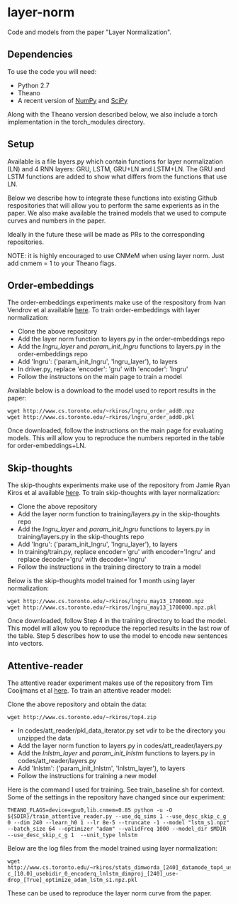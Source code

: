 # layer-norm
Code and models from the paper "Layer Normalization".

## Dependencies

To use the code you will need:

* Python 2.7
* Theano
* A recent version of [NumPy](http://www.numpy.org/) and [SciPy](http://www.scipy.org/)

Along with the Theano version described below, we also include a torch implementation in the torch_modules directory.

## Setup

Available is a file layers.py which contain functions for layer normalization (LN) and 4 RNN layers: GRU, LSTM, GRU+LN and LSTM+LN. The GRU and LSTM functions are added to show what differs from the functions that use LN.

Below we describe how to integrate these functions into existing Github respositories that will allow you to perform the same experients as in the paper. We also make available the trained models that we used to compute curves and numbers in the paper.

Ideally in the future these will be made as PRs to the corresponding repositories.

NOTE: it is highly encouraged to use CNMeM when using layer norm. Just add cnmem = 1 to your Theano flags.

## Order-embeddings

The order-embeddings experiments make use of the respository from Ivan Vendrov et al available [here](https://github.com/ivendrov/order-embedding). To train order-embeddings with layer normalization:

* Clone the above repository
* Add the layer norm function to layers.py in the order-embeddings repo
* Add the *lngru_layer* and *param_init_lngru* functions to layers.py in the order-embeddings repo
* Add 'lngru': ('param_init_lngru', 'lngru_layer'), to layers
* In driver.py, replace 'encoder': 'gru' with 'encoder': 'lngru'
* Follow the instructons on the main page to train a model

Available below is a download to the model used to report results in the paper:

    wget http://www.cs.toronto.edu/~rkiros/lngru_order_add0.npz
    wget http://www.cs.toronto.edu/~rkiros/lngru_order_add0.pkl

Once downloaded, follow the instructions on the main page for evaluating models. This will allow you to reproduce the numbers reported in the table for order-embeddings+LN.

## Skip-thoughts

The skip-thoughts experiments make use of the repository from Jamie Ryan Kiros et al available [here](https://github.com/ryankiros/skip-thoughts). To train skip-thoughts with layer normalization:

* Clone the above repository
* Add the layer norm function to training/layers.py in the skip-thoughts repo
* Add the *lngru_layer* and *param_init_lngru* functions to layers.py in training/layers.py in the skip-thoughts repo
* Add 'lngru': ('param_init_lngru', 'lngru_layer'), to layers
* In training/train.py, replace encoder='gru' with encoder='lngru' and replace decoder='gru' with decoder='lngru'
* Follow the instructions in the training directory to train a model

Below is the skip-thoughts model trained for 1 month using layer normalization:

    wget http://www.cs.toronto.edu/~rkiros/lngru_may13_1700000.npz
    wget http://www.cs.toronto.edu/~rkiros/lngru_may13_1700000.npz.pkl

Once downloaded, follow Step 4 in the training directory to load the model. This model will allow you to reproduce the reported results in the last row of the table. Step 5 describes how to use the model to encode new sentences into vectors.

## Attentive-reader

The attentive reader experiment makes use of the repository from Tim Cooijmans et al [here](https://github.com/cooijmanstim/Attentive_reader/tree/bn). To train an attentive reader model:

Clone the above repository and obtain the data:

    wget http://www.cs.toronto.edu/~rkiros/top4.zip
    
* In codes/att_reader/pkl_data_iterator.py set vdir to be the directory you unzipped the data
* Add the layer norm function to layers.py in codes/att_reader/layers.py
* Add the *lnlstm_layer* and *param_init_lnlstm* functions to layers.py in codes/att_reader/layers.py
* Add 'lnlstm': ('param_init_lnlstm', 'lnlstm_layer'), to layers
* Follow the instructions for training a new model

Here is the command I used for training. See train_baseline.sh for context. Some of the settings in the repository have changed since our experiment:

    THEANO_FLAGS=device=gpu0,lib.cnmem=0.85 python -u -O ${SDIR}/train_attentive_reader.py --use_dq_sims 1 --use_desc_skip_c_g 0 --dim 240 --learn_h0 1 --lr 8e-5 --truncate -1 --model "lstm_s1.npz" --batch_size 64 --optimizer "adam" --validFreq 1000 --model_dir $MDIR --use_desc_skip_c_g 1  --unit_type lnlstm

Below are the log files from the model trained using layer normalization:

    wget http://www.cs.toronto.edu/~rkiros/stats_dimworda_[240]_datamode_top4_usedqsim_1_useelug_0_validFre_1000_clip-c_[10.0]_usebidir_0_encoderq_lnlstm_dimproj_[240]_use-drop_[True]_optimize_adam_lstm_s1.npz.pkl

These can be used to reproduce the layer norm curve from the paper.
